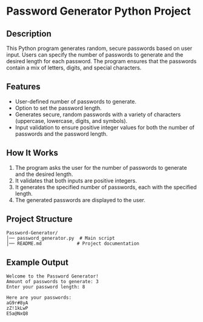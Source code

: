 # Password Generator Python Project

## Description
This Python program generates random, secure passwords based on user input. Users can specify the number of passwords to generate and the desired length for each password. The program ensures that the passwords contain a mix of letters, digits, and special characters.

## Features
- User-defined number of passwords to generate.
- Option to set the password length.
- Generates secure, random passwords with a variety of characters (uppercase, lowercase, digits, and symbols).
- Input validation to ensure positive integer values for both the number of passwords and the password length.

## How It Works
1. The program asks the user for the number of passwords to generate and the desired length.
2. It validates that both inputs are positive integers.
3. It generates the specified number of passwords, each with the specified length.
4. The generated passwords are displayed to the user.

## Project Structure
```
Password-Generator/
│── password_generator.py  # Main script
│── README.md             # Project documentation
```

## Example Output
```
Welcome to the Password Generator!
Amount of passwords to generate: 3
Enter your password length: 8

Here are your passwords:
aG9r#8yA
zZ!1kLwP
E5a@NxQ8
```